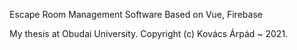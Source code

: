 Escape Room Management Software
Based on Vue, Firebase

My thesis at Obudai University.
Copyright (c) Kovács Árpád ~ 2021.

